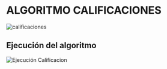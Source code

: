 #  ALGORITMO CALIFICACIONES
![calificaciones](https://user-images.githubusercontent.com/69405634/90099040-360fd580-dcff-11ea-8416-86bfa5320aa6.png)
## Ejecución del algoritmo
![Ejecución Calificacion](https://user-images.githubusercontent.com/69405634/90099751-c864a900-dd00-11ea-9329-2258d837143c.png)

